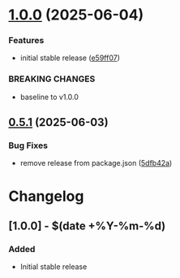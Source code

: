 # [1.0.0](https://github.com/jgrant216/ha-beaglecam/compare/v0.5.1...v1.0.0) (2025-06-04)


### Features

* initial stable release ([e59ff07](https://github.com/jgrant216/ha-beaglecam/commit/e59ff07c8d317d6a9059acdb12a5a3d4eb2a3ce7))


### BREAKING CHANGES

* baseline to v1.0.0

## [0.5.1](https://github.com/jgrant216/ha-beaglecam/compare/v0.5.0...v0.5.1) (2025-06-03)


### Bug Fixes

* remove release from package.json ([5dfb42a](https://github.com/jgrant216/ha-beaglecam/commit/5dfb42a5318b180cda468196d02f4b6e25367197))

# Changelog

## [1.0.0] - $(date +%Y-%m-%d)
### Added
- Initial stable release

